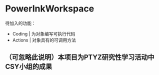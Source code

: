 # PowerInkWorkspace
待加入的功能：
- Coding  | 为对象编写可执行代码
- Actions | 对象具有的可调用方法

## （可忽略此说明）本项目为PTYZ研究性学习活动中CSY小组的成果
